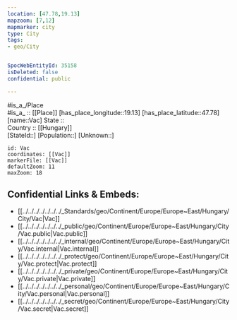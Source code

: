```yaml
---
location: [47.78,19.13] 
mapzoom: [7,12] 
mapmarker: city 
type: City
tags:
- geo/City


SpocWebEntityId: 35158
isDeleted: false
confidential: public

---
```

#is_a_/Place  
#is_a_ :: [[Place]] 
[has_place_longitude::19.13] 
[has_place_latitude::47.78] 
[name::Vac] 
State ::  
Country :: [[Hungary]]  
[StateId::] 
[Population::] 
[Unknown::] 


```leaflet
id: Vac
coordinates: [[Vac]] 
markerFile: [[Vac]] 
defaultZoom: 11 
maxZoom: 18
```


## Confidential Links & Embeds: 
- [[../../../../../../../_Standards/geo/Continent/Europe/Europe~East/Hungary/City/Vac|Vac]] 
- [[../../../../../../../_public/geo/Continent/Europe/Europe~East/Hungary/City/Vac.public|Vac.public]] 
- [[../../../../../../../_internal/geo/Continent/Europe/Europe~East/Hungary/City/Vac.internal|Vac.internal]] 
- [[../../../../../../../_protect/geo/Continent/Europe/Europe~East/Hungary/City/Vac.protect|Vac.protect]] 
- [[../../../../../../../_private/geo/Continent/Europe/Europe~East/Hungary/City/Vac.private|Vac.private]] 
- [[../../../../../../../_personal/geo/Continent/Europe/Europe~East/Hungary/City/Vac.personal|Vac.personal]] 
- [[../../../../../../../_secret/geo/Continent/Europe/Europe~East/Hungary/City/Vac.secret|Vac.secret]] 
